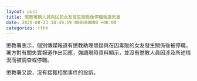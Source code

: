```yaml
---
layout: post
title: 懲教署稱人員與囚犯女友發生關係後停職報道失實
date: 2020-08-23 18:49:19.000000000 +08:00
categories: rthk
---
```


懲教署表示，個別傳媒報道有懲教助理懷疑與在囚毒販的女友發生關係後被停職，署方對有關失實報道作出回應，強調現時資料顯示，並沒有懲教人員因涉及所述情況而被調查或停職。

懲教署又說，沒有接獲相關事件的投訴。
